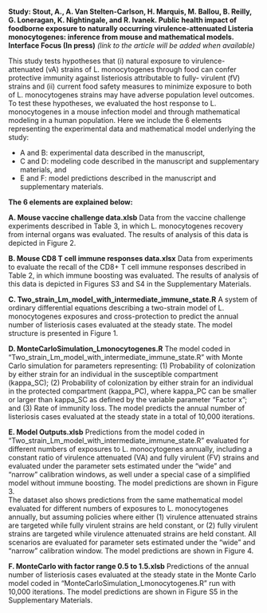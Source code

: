 **Study: Stout, A., A. Van Stelten-Carlson, H. Marquis, M. Ballou, B. Reilly, G. Loneragan, K. Nightingale, and R. Ivanek. Public health impact of foodborne exposure to naturally occurring virulence-attenuated Listeria monocytogenes: inference from mouse and mathematical models. Interface Focus (In press)**
*(link to the article will be added when available)* 

This study tests hypotheses that (i) natural exposure to virulence-attenuated (vA) strains of L. monocytogenes through food can confer protective immunity against listeriosis attributable to fully- virulent (fV) strains and (ii) current food safety measures to minimize exposure to both of L. monocytogenes strains may have adverse population level outcomes.  To test these hypotheses, we evaluated the host response to L. monocytogenes in a mouse infection model and through mathematical modeling in a human population. Here we include the 6 elements representing the experimental data and mathematical model underlying the study:
* A and B: experimental data described in the manuscript,
* C and D: modeling code described in the manuscript and supplementary materials, and 
* E and F: model predictions described in the manuscript and supplementary materials. 

**The 6 elements are explained below:**

**A. Mouse vaccine challenge data.xlsb**
Data from the vaccine challenge experiments described in Table 3, in which L. monocytogenes recovery from internal organs was evaluated. The results of analysis of this data is depicted in Figure 2. 

**B. Mouse CD8 T cell immune responses data.xlsx**
Data from experiments to evaluate the recall of the CD8+ T cell immune responses described in Table 2, in which immune boosting was evaluated. The results of analysis of this data is depicted in Figures S3 and S4 in the Supplementary Materials. 

**C. Two_strain_Lm_model_with_intermediate_immune_state.R**
A system of ordinary differential equations describing a two-strain model of L. monocytogenes exposures and cross-protection to predict the annual number of listeriosis cases evaluated at the steady state. The model structure is presented in Figure 1. 

**D. MonteCarloSimulation_Lmonocytogenes.R**
The model coded in “Two_strain_Lm_model_with_intermediate_immune_state.R” with Monte Carlo simulation for parameters representing: (1) Probability of colonization by either strain for an individual in the susceptible compartment (kappa_SC); (2) Probability of colonization by either strain for an individual in the protected compartment (kappa_PC), where kappa_PC can be smaller or larger than kappa_SC as defined by the variable parameter “Factor x”; and (3) Rate of immunity loss. The model predicts the annual number of listeriosis cases evaluated at the steady state in a total of 10,000 iterations. 

**E. Model Outputs.xlsb**
Predictions from the model coded in “Two_strain_Lm_model_with_intermediate_immune_state.R” evaluated for different numbers of exposures to L. monocytogenes annually, including a constant ratio of virulence attenuated (VA) and fully virulent (FV) strains and evaluated under the parameter sets estimated under the “wide” and “narrow” calibration windows, as well under a special case of a simplified model without immune boosting. The model predictions are shown in Figure 3.  
The dataset also shows predictions from the same mathematical model evaluated for different numbers of exposures to L. monocytogenes annually, but assuming policies where either (1) virulence attenuated strains are targeted while fully virulent strains are held constant, or (2) fully virulent strains are targeted while virulence attenuated strains are held constant. All scenarios are evaluated for parameter sets estimated under the “wide” and “narrow” calibration window. The model predictions are shown in Figure 4.   

**F. MonteCarlo with factor range 0.5 to 1.5.xlsb**
Predictions of the annual number of listeriosis cases evaluated at the steady state in the Monte Carlo model coded in “MonteCarloSimulation_Lmonocytogenes.R” run with 10,000 iterations. The model predictions are shown in Figure S5 in the Supplementary Materials.  
